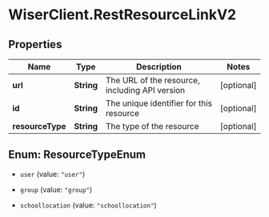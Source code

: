 # WiserClient.RestResourceLinkV2

## Properties
Name | Type | Description | Notes
------------ | ------------- | ------------- | -------------
**url** | **String** | The URL of the resource, including API version | [optional] 
**id** | **String** | The unique identifier for this resource | [optional] 
**resourceType** | **String** | The type of the resource | [optional] 


<a name="ResourceTypeEnum"></a>
## Enum: ResourceTypeEnum


* `user` (value: `"user"`)

* `group` (value: `"group"`)

* `schoollocation` (value: `"schoollocation"`)




